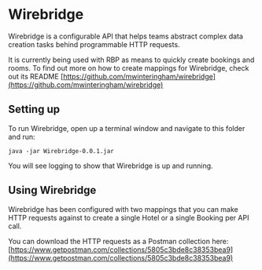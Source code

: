 # Wirebridge

Wirebridge is a configurable API that helps teams abstract complex data creation tasks behind programmable HTTP requests.

It is currently being used with RBP as means to quickly create bookings and rooms. To find out more on how to create mappings for Wirebridge, check out its README [https://github.com/mwinteringham/wirebridge](https://github.com/mwinteringham/wirebridge)

## Setting up

To run Wirebridge, open up a terminal window and navigate to this folder and run:

```java -jar Wirebridge-0.0.1.jar```

You will see logging to show that Wirebridge is up and running.

## Using Wirebridge

Wirebridge has been configured with two mappings that you can make HTTP requests against to create a single Hotel or a single Booking per API call.

You can download the HTTP requests as a Postman collection here: [https://www.getpostman.com/collections/5805c3bde8c38353bea9](https://www.getpostman.com/collections/5805c3bde8c38353bea9)